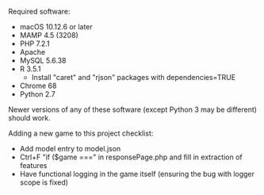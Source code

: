 Required software:
- macOS 10.12.6 or later
- MAMP 4.5 (3208)
- PHP 7.2.1
- Apache
- MySQL 5.6.38
- R 3.5.1
	- Install "caret" and "rjson" packages with dependencies=TRUE
- Chrome 68
- Python 2.7

Newer versions of any of these software (except Python 3 may be different) should work.

Adding a new game to this project checklist:
- Add model entry to model.json
- Ctrl+F "if ($game ===" in responsePage.php and fill in extraction of features
- Have functional logging in the game itself (ensuring the bug with logger scope is fixed)
